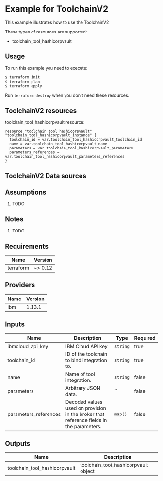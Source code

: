 # Example for ToolchainV2

This example illustrates how to use the ToolchainV2

These types of resources are supported:

* toolchain_tool_hashicorpvault

## Usage

To run this example you need to execute:

```bash
$ terraform init
$ terraform plan
$ terraform apply
```

Run `terraform destroy` when you don't need these resources.


## ToolchainV2 resources

toolchain_tool_hashicorpvault resource:

```hcl
resource "toolchain_tool_hashicorpvault" "toolchain_tool_hashicorpvault_instance" {
  toolchain_id = var.toolchain_tool_hashicorpvault_toolchain_id
  name = var.toolchain_tool_hashicorpvault_name
  parameters = var.toolchain_tool_hashicorpvault_parameters
  parameters_references = var.toolchain_tool_hashicorpvault_parameters_references
}
```

## ToolchainV2 Data sources


## Assumptions

1. TODO

## Notes

1. TODO

## Requirements

| Name | Version |
|------|---------|
| terraform | ~> 0.12 |

## Providers

| Name | Version |
|------|---------|
| ibm | 1.13.1 |

## Inputs

| Name | Description | Type | Required |
|------|-------------|------|---------|
| ibmcloud\_api\_key | IBM Cloud API key | `string` | true |
| toolchain_id | ID of the toolchain to bind integration to. | `string` | true |
| name | Name of tool integration. | `string` | false |
| parameters | Arbitrary JSON data. | `` | false |
| parameters_references | Decoded values used on provision in the broker that reference fields in the parameters. | `map()` | false |

## Outputs

| Name | Description |
|------|-------------|
| toolchain_tool_hashicorpvault | toolchain_tool_hashicorpvault object |
